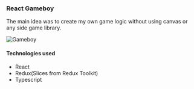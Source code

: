 ### React Gameboy

The main idea was to create my own game logic without using canvas or any side game library.

![Gameboy](https://i.imgur.com/hc96tls.gif)

#### Technologies used
- React
- Redux(Slices from Redux Toolkit)
- Typescript
